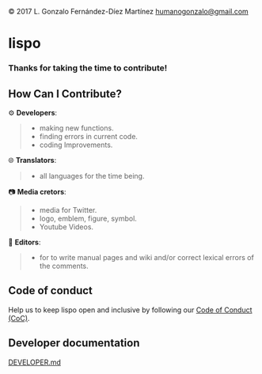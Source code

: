 © 2017 L. Gonzalo Fernández-Díez Martínez
<humanogonzalo@gmail.com>

# lispo

### Thanks for taking the time to contribute!

## How Can I Contribute?

:gear: **Developers**:
> - making new functions.
> - finding errors in current code.
> - coding Improvements.

:globe_with_meridians: **Translators**:
> - all languages for the time being.

:camera: **Media cretors**:
> - media for Twitter.
> - logo, emblem, figure, symbol.
> - Youtube Videos.

:newspaper: **Editors**:
> - for to write manual pages and wiki and/or correct lexical errors of the comments.

## Code of conduct

Help us to keep lispo open and inclusive by following our [Code of Conduct (CoC)](https://github.com/gonzalofdz/lispo/blob/master/.github/CODE_OF_CONDUCT.md).

## Developer documentation

[DEVELOPER.md](https://github.com/gonzalofdz/lispo/blob/master/.github/DEVELOPER.md)

